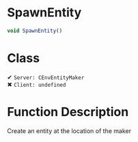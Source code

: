 # SpawnEntity
```js	
void SpawnEntity()
```
# Class
✔ `Server: CEnvEntityMaker`  
✖ `Client: undefined`  

# Function Description
Create an entity at the location of the maker
